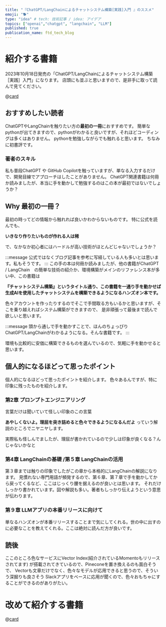 ```yaml
---
title: "『ChatGPT/LangChainによるチャットシステム構築[実践]入門 』のススメ"
emoji: "🐕"
type: "idea" # tech: 技術記事 / idea: アイデア
topics: ["openai","chatgpt", "langchain", "LLM"]
published: true
publication_name: ftd_tech_blog
---
```

# 紹介する書籍
2023年10月18日発売の「ChatGPT/LangChainによるチャットシステム構築［実践］入門」になります。
店頭にも並ぶと思いますので、是非手に取って読んで見てください。

@[card](https://gihyo.jp/book/2023/978-4-297-13839-4)


## おすすめしたい読者
ChatGPTやLangChainを触りたい方の**最初の一冊**におすすめです。
簡単なpythonが出てきますので、pythonがわかると良いですが、それほどコーディングは多くはありません。
pythonを勉強しながらでも触れると思います。
ちなみに初書評です。

### 著者のスキル
私も普段ChatGPT や GitHub Copilotを触っていますが、単なる入力するだけで、開発目線でアプローチはしたことがありません。
ChatGPT関連書籍は何冊か読みましたが、本当に手を動かして勉強するのはこの本が最初ではないでしょうか？

## Why 最初の一冊？
最初の時ってどの情報から触れれば良いかわからないものです。
特に公式を読んでも、

**いきなり作りたいものが作れる人は稀**

で、なかなか初心者にはハードルが高い技術がほとんどじゃないでしょうか？

:::message
公式ではなくブログ記事を参考に写経している人も多いとは思います。私もそうです。
:::
この手の本は何冊か読みましたが、他の書籍がChatGPT / LangChain　の簡単な技術の紹介か、環境構築がメインのリファレンス本が多い中、この書籍は

**『チャットシステム構築』というタイトル通り、この書籍を一通り手を動かせば生成AIを使用したチャットシステムを構築できるようになるハンズオン本です。**

色々アカウントを作ったりするのでそこで手間取る方もいるかと思いますが、そこを乗り越えればシステム構築ができますので、
是非頑張って最後まで読んで欲しいと思います。

:::message
頭から通しで手を動かすことで、ほんのちょっぴりChatGPT/LangChainがわかるようになる。そんな書籍です。
:::

環境も比較的に安価に構築できるものを選んでいるので、気軽に手を動かせると思います。

## 個人的になるほどって思ったポイント
個人的になるほどって思ったポイントを紹介します。
色々あるんですが、特に印象に残ったものを紹介します。

### 第2章 プロンプトエンジニアリング
言葉だけは聞いていて怪しい印象のこの言葉

**あやしくないよ。理屈を突き詰めると色々できるようになるんだよ** っていう解説のところでニヤニヤします。

実際私も怪しんでましたが、理屈が書かれているので少しは印象が良くなる？んじゃないかなと

### 第4章 LangChainの基礎 /第５章 LangChainの活用
第３章までは触りの印象でしたがこの章から本格的にLangChainの解説になります。
見慣れない専門用語が頻発するので、第６章、第７章で手を動かしてから戻ってくるなど、ここはじっくり腰を据えるのが良いとは思います。
それだけしっかり書かれています。図や解説も多い。著者もしっかり伝えようという意思が伝わります。

### 第９章 LLMアプリの本番リリースに向けて
単なるハンズオンが本番リリースすることまで気にしてくれる。世の中に出すのに必要なことを教えてくれる。ここは絶対に読んだ方が良いです。

## 読後
ここのところ色なサービスにVector Index(紹介されているMomentoもリリースされてます) が搭載されてきているので、Pineconeを置き換えるのも面白そうで、
Vectorも文章だけでなく、色々なモデルが応用できると思うので、そういう深掘りも良さそう
Slackアプリをベースに応用が聞くので、色々おもちゃにすることができるのがありがたい。

# 改めて紹介する書籍

@[card](https://gihyo.jp/book/2023/978-4-297-13839-4)
